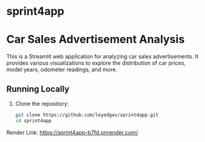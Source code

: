 # sprint4app
# Car Sales Advertisement Analysis

This is a Streamlit web application for analyzing car sales advertisements. It provides various visualizations to explore the distribution of car prices, model years, odometer readings, and more.

## Running Locally

1. Clone the repository:
   ```bash
   git clone https://github.com/leyedgav/sprint4app.git
   cd sprint4app

Render Link: https://sprint4app-b7fd.onrender.com/
